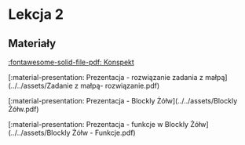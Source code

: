 # Lekcja 2

## Materiały

[:fontawesome-solid-file-pdf: Konspekt](../../assets/2-wpr-do-rek.pdf)

[:material-presentation: Prezentacja - rozwiązanie zadania z małpą](../../assets/Zadanie z małpą- rozwiązanie.pdf)

[:material-presentation: Prezentacja - Blockly Żółw](../../assets/Blockly Żółw.pdf)

[:material-presentation: Prezentacja - funkcje w Blockly Żółw](../../assets/Blockly Żółw - Funkcje.pdf)
